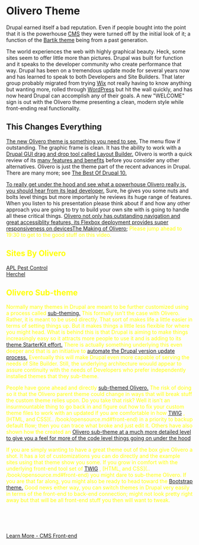 
# Olivero Theme

Drupal earned itself a bad reputation.  Even if people bought into the point that it is the powerhouse [CMS](../book/cms.md) they were turned off by the initial look of it; a function of the [Bartik theme](https://drupalize.me/tutorial/core-themes-bartik) being from a past generation. 

The world experiences the web with highly graphical beauty.  Heck, some sites seem to offer little more than pictures.  Drupal was built for function and it speaks to the developer community who create performance that way.  Drupal has been on a tremendous update mode for several years now and has learned to speak to both Developers and Site Builders.  That later group probably migrated from trying [Wix](https://www.wix.com/) not really having to know anything but wanting more, rolled through [WordPress](https://wordpress.com/) but hit the wall quickly, and has now heard Drupal can accomplish any of their goals.  A new "WELCOME" sign is out with the Olivero theme presenting a clean, modern style while front-ending real functionality.

## This Changes Everything

[The new Olivero theme is something you need to see.](https://imagexmedia.com/blog/drupal-new-front-end-theme-olivero)  The menu flow if outstanding.  The graphic frame is clean.  It has the ability to work with a [Drupal GUI drag and drop tool called Layout Builder.](https://www.youtube.com/watch?v=OOM4yRWv7Ew)  Olivero is worth a quick review of its [many features and benefits](https://evolvingweb.com/blog/hands-drupal-10-olivero-new-theme-meaningful-name) before you consider any other alternatives.  Olivero is just the theme part of the recent advances in Drupal.  There are many more; see [The Best Of Drupal 10.](https://pantheon.io/blog/explore-best-drupal-10)

[To really get under the hood and see what a powerhouse Olivero really is, you should hear from its lead developer.](https://www.youtube.com/watch?v=dn-JN2bcw1s)  Sure, he gives you some nuts and bolts level things but more importanly he reviews its huge range of features.  When you listen to his presentation please think about if and how any other approach you are going to try to build your own site with is going to handle all these critical things.  [Olivero not only has outstanding navigation and great accessiblity features, its Flexbox deployment provides super responsiveness on devicesThe Making of Olivero](https://www.youtube.com/watch?v=ohPaYEbC4Lk); <font color=yellow> Please jump ahead to 19:30 to get to the good stuff on this video.

## Sites By Olivero

[APL Pest Control](https://aplpestcontrol.com/)<br>
[Herchel](https://herchel.com/)

## Olivero Sub-theme

Normally many themes in Drupal are meant to be further customized using a process called [sub-theming.](../theme/subtheming.md)	 This formally isn't the case with Olivero.  Rather, it is meant to be used directly.  That sort of makes life a little easier in terms of setting things up.  But it makes things a little less flexible for where you might head.  What is behind this is that Drupal is aiming to make things increasingly easy so it attracts more people to use it and is adding to its [theme StarterKit effort.](https://www.youtube.com/watch?v=gkUAjQ5xKT8)  There is actually something underlying this even deeper and that is an initiative to [automate the Drupal version update process.](https://www.youtube.com/watch?v=Fp0bVnCs0R8)  Eventually this will make Drupal even more capable of serving the needs of Site Builder.  Still, the underlying architecture wouuld appear to assure continuity with the needs of Developers who prefer independently installed themes that they sub-theme.	
	
People have gone ahead and directly [sub-themed Olivero.](https://designkojo.com/drupal-theme-primer-part-1-creating-drupal-sub-theme)  The risk of doing so it that the Olivero parent theme could change in ways that will break stuff the custom theme relies upon.  Do you take that risk?  Well it isn't an insurmountable thing to go back in and figure out how to fix your custom theme files to work with an updated if you are comfortable in how [TWIG](../theme/twig.md) , [HTML, and CSS](.. /book/opensource.md#front-end) in a priority to backup default flow; then you can trace what broke and just edit it.  Others have also shown how the created an [Olivero sub-theme at a much more detailed level to give you a feel for more of the code level things going on under the hood](https://developpeur-drupal.com/en/article/create-drupal-9-olivero-sub-theme)

If you are simply wanting to have a great theme out of the box give Olivero a shot.  It has a lot of customizations you can do directly and the example sites using that theme show you some.  If you grow in comfort with the underlying front-end tool set of [TWIG](../theme/twig.md) , [HTML, and CSS](.. /book/opensource.md#front-end) you might dare to sub-theme Olivero.  If you are that far along, you might also be ready to head toward the [Bootstrap theme.](../theme/bootstrap.md)  Good news either way, you can switch themes in Drupal very easily in terms of the front-end to back-end connection; might not look pretty right away but that will be all front-end stuff you then will want to tweak.	


<br>
<br>
<br>

[Learn More - CMS Front-end](../chapters.md#front-end)
